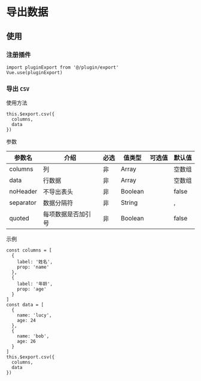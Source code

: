 # 导出数据

## 使用

### 注册插件

```
import pluginExport from '@/plugin/export'
Vue.use(pluginExport)
```

### 导出 `CSV`

使用方法

```
this.$export.csv({
  columns,
  data
})
```

参数

| 参数名 | 介绍 | 必选 | 值类型 | 可选值 | 默认值 |
| --- | --- | --- | --- | --- | --- |
| columns | 列 | 非 | Array |  | 空数组 |
| data | 行数据 | 非 | Array |  | 空数组 |
| noHeader | 不导出表头 | 非 | Boolean |  | false |
| separator | 数据分隔符 | 非 | String |  | , |
| quoted | 每项数据是否加引号 | 非 | Boolean |  | false |

示例

```
const columns = [
  {
    label: '姓名',
    prop: 'name'
  },
  {
    label: '年龄',
    prop: 'age'
  }
]
const data = [
  {
    name: 'lucy',
    age: 24
  },
  {
    name: 'bob',
    age: 26
  }
]
this.$export.csv({
  columns,
  data
})
```